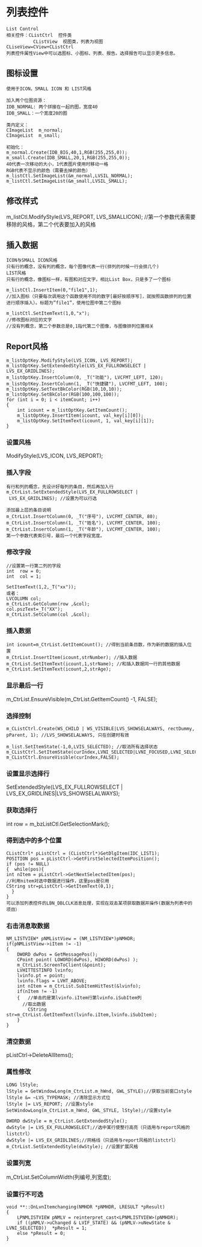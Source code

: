 # 列表控件

```
List Control
相关控件：CListCtrl  控件类
          CListView  视图类，列表为视图
CLiseView=CView+CListCtrl
列表控件属性View中可以选图标、小图标、列表、报告。选择报告可以显示更多信息。
```

## 图标设置

```
使用于ICON，SMALL ICON 和 LIST风格

加入两个位图资源：
IDB_NORMAL: 两个拼接在一起的图，宽度40
IDB_SMALL：一个宽度20的图

类内定义：
CImageList  m_normal;
CImageList  m_small;

初始化：
m_normal.Create(IDB_BIG,40,1,RGB(255,255,0));  
m_small.Create(IDB_SMALL,20,1,RGB(255,255,0));
40代表一次移动的大小，1代表图片使用时移动一格
RGB代表不显示的颜色（需要去掉的颜色）
m_listCtl.SetImageList(&m_normal,LVSIL_NORMAL);
m_listCtl.SetImageList(&m_small,LVSIL_SMALL);
```

## 修改样式

m_listCtl.ModifyStyle(LVS_REPORT,  LVS_SMALLICON);
//第一个参数代表需要移除的风格，第二个代表要加入的风格

## 插入数据

```
ICON与SMALL ICON风格
只有行的概念，没有列的概念，每个图像代表一行(排列的时候一行会排几个)
LIST风格
只有行的概念，像图标一样，有图和对应文字，相比List Box，只是多了一个图标

m_listCtl.InsertItem(0,"file1",1);
//加入图标（只要每次调用这个函数使用不同的数字[最好按顺序写]，就按照函数排列的位置进行顺序插入）。标题为”file1”，使用位图中第二个图标

m_listCtl.SetItemText(1,0,"x");
//修改图标对应的文字
//没有列概念，第二个参数总是0,1指代第二个图像，与图像排列位置相关
```

## Report风格

```
m_listOptKey.ModifyStyle(LVS_ICON, LVS_REPORT);
m_listOptKey.SetExtendedStyle(LVS_EX_FULLROWSELECT | LVS_EX_GRIDLINES);
m_listOptKey.InsertColumn(0, _T("功能"), LVCFMT_LEFT, 120);
m_listOptKey.InsertColumn(1, _T("快捷键"), LVCFMT_LEFT, 100);
m_listOptKey.SetTextBkColor(RGB(10,10,10));
m_listOptKey.SetBkColor(RGB(100,100,100));
for (int i = 0; i < itemCount; i++)
{
	int icount = m_listOptKey.GetItemCount();
	m_listOptKey.InsertItem(icount, val_key[i][0]);
	m_listOptKey.SetItemText(icount, 1, val_key[i][1]);
}
```

### 设置风格

ModifyStyle(LVS_ICON,  LVS_REPORT);

### 插入字段

```
有行和列的概念，先设计好每列的条目，然后再加入行
m_CtrList.SetExtendedStyle(LVS_EX_FULLROWSELECT |
 LVS_EX_GRIDLINES); //设置为可以行选

添加最上层的条目说明
m_CtrList.InsertColumn(0, _T("序号"), LVCFMT_CENTER, 80);
m_CtrList.InsertColumn(1, _T("姓名"), LVCFMT_CENTER, 100);
m_CtrList.InsertColumn(1, _T("年龄"), LVCFMT_CENTER, 100);
第一个参数代表索引号，最后一个代表字段宽度。
```

### 修改字段

```
//设置第一行第二列的字段
int  row = 0;
int  col = 1;

SetItemText(1,2,_T("xx"));
或者：
LVCOLUMN col;
m_CtrList.GetColumn(row ,&col);
col.pszText=_T("XX");
m_CtrList.SetColumn(col ,&col); 
```

### 插入数据

```
int icount=m_CtrList.GetItemCount(); //得到当前条目数，作为新的数据的插入位置
m_CtrList.InsertItem(icount,strNumber); //插入数据
m_CtrList.SetItemText(icount,1,strName); //和插入数据同一行的其他数据
m_CtrList.SetItemText(icount,2,strAge);
```

### 显示最后一行

m_CtrList.EnsureVisible(m_CtrList.GetItemCount() -1, FALSE);

### 选择控制

```
m_CListCtrl.Create(WS_CHILD | WS_VISIBLE|LVS_SHOWSELALWAYS, rectDummy, pParent, 1); //LVS_SHOWSELALWAYS, 只在创建时有效

m_list.SetItemState(-1,0,LVIS_SELECTED); //取消所有选择状态
m_CListCtrl.SetItemState(curIndex,LVNI_SELECTED|LVNI_FOCUSED,LVNI_SELECTED|LVNI_FOCUSED);
m_CListCtrl.EnsureVisible(curIndex,FALSE);
```

### 设置显示选择行

SetExtendedStyle(LVS_EX_FULLROWSELECT | LVS_EX_GRIDLINES|LVS_SHOWSELALWAYS);

### 获取选择行

int row = m_bzListCtl.GetSelectionMark();

### 得到选中的多个位置

```
CListCtrl* pListCtrl = (CListCtrl*)GetDlgItem(IDC_LIST1);
POSITION pos = pListCtrl->GetFirstSelectedItemPosition();
if (pos != NULL)
{  while(pos){
int nItem = pListCtrl->GetNextSelectedItem(pos);
//利用nitem对选中数据进行操作，这里pos是引用
CString str=pListCtrl->GetItemText(0,1);
  }
}
可以添加列表控件的LBN_DBLCLK消息处理，实现在双击某项获取数据并操作(数据为列表中的项目）
```

### 右击消息取数据

```
NM_LISTVIEW* pNMListView = (NM_LISTVIEW*)pNMHDR;
if(pNMListView->iItem != -1)
{
	DWORD dwPos = GetMessagePos();
	CPoint point( LOWORD(dwPos), HIWORD(dwPos) );
	m_CtrList.ScreenToClient(&point);
	LVHITTESTINFO lvinfo;
	lvinfo.pt = point;
	lvinfo.flags = LVHT_ABOVE;
	int nItem = m_CtrList.SubItemHitTest(&lvinfo);
	if(nItem != -1)
	{   //单击的是第lvinfo.iItem行第lvinfo.iSubItem列
      //取出数据
		CString str=m_CtrList.GetItemText(lvinfo.iItem,lvinfo.iSubItem);
	}		
}
```

### 清空数据

pListCtrl->DeleteAllItems();

### 属性修改

```
LONG lStyle;
lStyle = GetWindowLong(m_CtrList.m_hWnd, GWL_STYLE);//获取当前窗口style
lStyle &= ~LVS_TYPEMASK; //清除显示方式位
lStyle |= LVS_REPORT; //设置style
SetWindowLong(m_CtrList.m_hWnd, GWL_STYLE, lStyle);//设置style

DWORD dwStyle = m_CtrList.GetExtendedStyle();
dwStyle |= LVS_EX_FULLROWSELECT;//选中某行使整行高亮（只适用与report风格的listctrl）
dwStyle |= LVS_EX_GRIDLINES;//网格线（只适用与report风格的listctrl）
m_CtrList.SetExtendedStyle(dwStyle); //设置扩展风格
```

### 设置列宽

m_CtrList.SetColumnWidth(列编号,列宽度);

### 设置行不可选

```
void **::OnLvnItemchanging(NMHDR *pNMHDR, LRESULT *pResult)
{
	LPNMLISTVIEW pNMLV = reinterpret_cast<LPNMLISTVIEW>(pNMHDR);
	if ((pNMLV->uChanged & LVIF_STATE) && (pNMLV->uNewState & LVNI_SELECTED))  *pResult = 1;
	else *pResult = 0;
}
```
